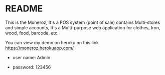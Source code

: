 # README

This is the Moneroz, It's a POS system (point of sale) contains Multi-stores and simple accounts, It's a Multi-purpose web application for clothes, Iron, wood, food, barcode, etc. 

You can view my demo on heroku on this link https://moneroz.herokuapp.com/

- user name: Admin

- password: 123456
